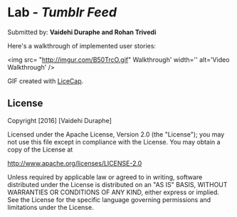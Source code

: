 # Lab - *Tumblr Feed*

Submitted by: **Vaidehi Duraphe and Rohan Trivedi**

Here's a walkthrough of implemented user stories:

<img src= "http://imgur.com/B50TrcO.gif" Walkthrough' width='' alt='Video Walkthrough' />

GIF created with [LiceCap](http://www.cockos.com/licecap/).

## License

Copyright [2016] [Vaidehi Duraphe]

Licensed under the Apache License, Version 2.0 (the "License");
you may not use this file except in compliance with the License.
You may obtain a copy of the License at

http://www.apache.org/licenses/LICENSE-2.0

Unless required by applicable law or agreed to in writing, software
distributed under the License is distributed on an "AS IS" BASIS,
WITHOUT WARRANTIES OR CONDITIONS OF ANY KIND, either express or implied.
See the License for the specific language governing permissions and
limitations under the License.
